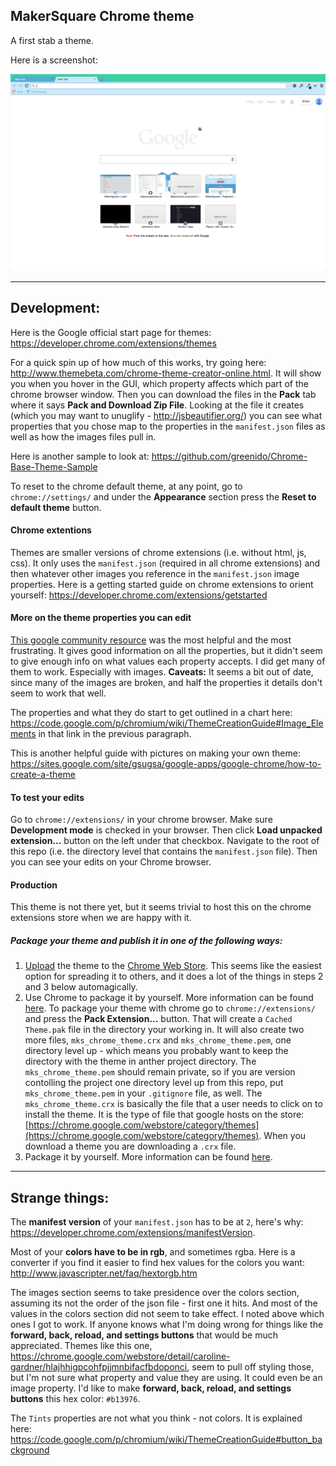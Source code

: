 MakerSquare Chrome theme
----

A first stab a theme.

Here is a screenshot:

<img src="images/mks-theme-screenshot.png" alt="Theme screenshot" />


----

## Development:

Here is the Google official start page for themes: https://developer.chrome.com/extensions/themes

For a quick spin up of how much of this works, try going here: http://www.themebeta.com/chrome-theme-creator-online.html.  It will show you when you hover in the GUI, which property affects which part of the chrome browser window.  Then you can download the files in the **Pack** tab where it says **Pack and Download Zip File**.  Looking at the file it creates (which you may want to unuglify - http://jsbeautifier.org/) you can see what properties that you chose map to the properties in the `manifest.json` files as well as how the images files pull in.

Here is another sample to look at: https://github.com/greenido/Chrome-Base-Theme-Sample

To reset to the chrome default theme, at any point, go to `chrome://settings/` and under the **Appearance** section press the **Reset to default theme** button.

#### Chrome extentions

Themes are smaller versions of chrome extensions (i.e. without html, js, css).  It only uses the `manifest.json` (required in all chrome extensions) and then whatever other images you reference in the `manifest.json` image properties.  Here is a getting started guide on chrome extensions to orient yourself: https://developer.chrome.com/extensions/getstarted

#### More on the theme properties you can edit

[This google community resource](https://code.google.com/p/chromium/wiki/ThemeCreationGuide) was the most helpful and the most frustrating.  It gives good information on all the properties, but it didn't seem to give enough info on what values each property accepts. I did get many of them to work.  Especially with images. **Caveats:** It seems a bit out of date, since many of the images are broken, and half the properties it details don't seem to work that well.

The properties and what they do start to get outlined in a chart here: https://code.google.com/p/chromium/wiki/ThemeCreationGuide#Image_Elements in that link in the previous paragraph.

This is another helpful guide with pictures on making your own theme: https://sites.google.com/site/gsugsa/google-apps/google-chrome/how-to-create-a-theme

#### To test your edits

Go to `chrome://extensions/` in your chrome browser.  Make sure **Development mode** is checked in your browser.  Then click **Load unpacked extension...** button on the left under that checkbox.  Navigate to the root of this repo (i.e. the directory level that contains the `manifest.json` file).  Then you can see your edits on your Chrome browser.  

#### Production

This theme is not there yet, but it seems trivial to host this on the chrome extensions store when we are happy with it.

##### Package your theme and publish it in one of the following ways:

1. [Upload](https://chrome.google.com/webstore/developer/dashboard) the theme to the [Chrome Web Store](https://chrome.google.com/webstore/).  This seems like the easiest option for spreading it to others, and it does a lot of the things in steps 2 and 3 below automagically.
2. Use Chrome to package it by yourself. More information can be found [here](https://developer.chrome.com/extensions/hosting).  To package your theme with chrome go to `chrome://extensions/` and press the **Pack Extension...** button. That will create a `Cached Theme.pak` file in the directory your working in.  It will also create two more files, `mks_chrome_theme.crx` and `mks_chrome_theme.pem`, one directory level up - which means you probably want to keep the directory with the theme in anther project directory. The `mks_chrome_theme.pem` should remain private, so if you are version contolling the project one directory level up from this repo, put `mks_chrome_theme.pem` in your `.gitignore` file, as well.  The `mks_chrome_theme.crx` is basically the file that a user needs to click on to install the theme.  It is the type of file that google hosts on the store: [https://chrome.google.com/webstore/category/themes](https://chrome.google.com/webstore/category/themes).  When you download a theme you are downloading a `.crx` file.
3. Package it by yourself. More information can be found [here](https://developer.chrome.com/extensions/packaging).

----

## Strange things:

The **manifest version** of your `manifest.json` has to be at `2`, here's why: https://developer.chrome.com/extensions/manifestVersion.

Most of your **colors have to be in rgb**, and sometimes rgba.  Here is a converter if you find it easier to find hex values for the colors you want: http://www.javascripter.net/faq/hextorgb.htm

The images section seems to take presidence over the colors section, assuming its not the order of the json file - first one it hits.  And most of the values in the colors section did not seem to take effect.  I noted above which ones I got to work.  If anyone knows what I'm doing wrong for things like the **forward, back, reload, and settings buttons** that would be much appreciated.  Themes like this one, https://chrome.google.com/webstore/detail/caroline-gardner/hlajhhigpcohfpjjmnbifacfbdoponci, seem to pull off styling those, but I'm not sure what property and value they are using.  It could even be an image property.  I'd like to make **forward, back, reload, and settings buttons** this hex color: `#b13976`.

The `Tints` properties are not what you think - not colors.  It is explained here: https://code.google.com/p/chromium/wiki/ThemeCreationGuide#button_background

